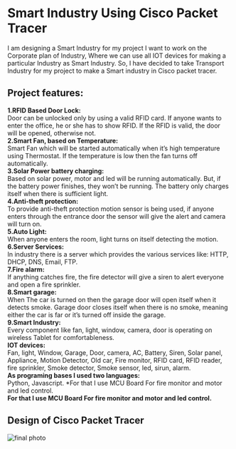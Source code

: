 # Smart Industry Using Cisco Packet Tracer
I am designing a Smart Industry for my project I want to work on the Corporate plan of Industry, Where we can use all IOT devices for making a particular Industry as Smart Industry. So, I have decided to take Transport Industry for my project to make a Smart industry in Cisco packet tracer.

## Project features:

**1.RFID Based Door Lock:** <br>  Door can be unlocked only by using a valid RFID card. If anyone wants to enter the office, he or she has to show RFID. If the RFID is valid, the door will be opened, otherwise not.<br>
**2.Smart Fan, based on Temperature:** <br>Smart Fan which will be started automatically when it’s high temperature using Thermostat. If the temperature is low then the fan turns off automatically.<br>
**3.Solar Power battery charging:** <br>Based on solar power, motor and led will be running automatically. But, if the battery power finishes, they won’t be running. The battery only charges itself when there is sufficient light.<br>
**4.Anti-theft protection:** <br>To provide anti-theft protection motion sensor is being used, if anyone enters through the entrance door the sensor will give the alert and camera will turn on.<br>
**5.Auto Light:** <br>When anyone enters the room, light turns on itself detecting the motion.<br>
**6.Server Services:** <br>In industry there is a server which provides the various services like: HTTP, DHCP, DNS, Email, FTP.<br>
**7.Fire alarm:** <br>If anything catches fire, the fire detector will give a siren to alert everyone and open a fire sprinkler.<br>
**8.Smart garage:** <br>When The car is turned on then the garage door will open itself when it detects smoke. Garage door closes itself when there is no smoke, meaning either the car is far or it’s turned off inside the garage.<br>
**9.Smart Industry:** <br>Every component like fan, light, window, camera, door is operating on wireless Tablet for comfortableness.<br>
**IOT devices:** <br>Fan, light, Window, Garage, Door, camera, AC, Battery, Siren, Solar panel, Appliance, Motion Detector, Old car, Fire monitor, RFID card, RFID reader, fire sprinkler, Smoke detector, Smoke sensor, led, sirun, alarm.<br> 
**As programing bases I used two languages:** <br>Python, Javascript. *For that I use MCU Board For fire monitor and motor and led control.<br>
**For that I use MCU Board For fire monitor and motor and led control.**<br>
## Design of Cisco Packet Tracer
![final photo](https://user-images.githubusercontent.com/53634850/92248899-f6e03900-eee6-11ea-95b5-87668c37e349.PNG)

